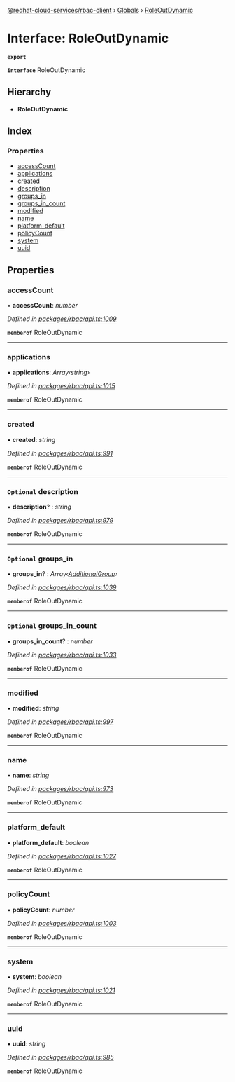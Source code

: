 [@redhat-cloud-services/rbac-client](../README.md) › [Globals](../globals.md) › [RoleOutDynamic](roleoutdynamic.md)

# Interface: RoleOutDynamic

**`export`** 

**`interface`** RoleOutDynamic

## Hierarchy

* **RoleOutDynamic**

## Index

### Properties

* [accessCount](roleoutdynamic.md#accesscount)
* [applications](roleoutdynamic.md#applications)
* [created](roleoutdynamic.md#created)
* [description](roleoutdynamic.md#optional-description)
* [groups_in](roleoutdynamic.md#optional-groups_in)
* [groups_in_count](roleoutdynamic.md#optional-groups_in_count)
* [modified](roleoutdynamic.md#modified)
* [name](roleoutdynamic.md#name)
* [platform_default](roleoutdynamic.md#platform_default)
* [policyCount](roleoutdynamic.md#policycount)
* [system](roleoutdynamic.md#system)
* [uuid](roleoutdynamic.md#uuid)

## Properties

###  accessCount

• **accessCount**: *number*

*Defined in [packages/rbac/api.ts:1009](https://github.com/RedHatInsights/javascript-clients/blob/master/packages/rbac/api.ts#L1009)*

**`memberof`** RoleOutDynamic

___

###  applications

• **applications**: *Array‹string›*

*Defined in [packages/rbac/api.ts:1015](https://github.com/RedHatInsights/javascript-clients/blob/master/packages/rbac/api.ts#L1015)*

**`memberof`** RoleOutDynamic

___

###  created

• **created**: *string*

*Defined in [packages/rbac/api.ts:991](https://github.com/RedHatInsights/javascript-clients/blob/master/packages/rbac/api.ts#L991)*

**`memberof`** RoleOutDynamic

___

### `Optional` description

• **description**? : *string*

*Defined in [packages/rbac/api.ts:979](https://github.com/RedHatInsights/javascript-clients/blob/master/packages/rbac/api.ts#L979)*

**`memberof`** RoleOutDynamic

___

### `Optional` groups_in

• **groups_in**? : *Array‹[AdditionalGroup](additionalgroup.md)›*

*Defined in [packages/rbac/api.ts:1039](https://github.com/RedHatInsights/javascript-clients/blob/master/packages/rbac/api.ts#L1039)*

**`memberof`** RoleOutDynamic

___

### `Optional` groups_in_count

• **groups_in_count**? : *number*

*Defined in [packages/rbac/api.ts:1033](https://github.com/RedHatInsights/javascript-clients/blob/master/packages/rbac/api.ts#L1033)*

**`memberof`** RoleOutDynamic

___

###  modified

• **modified**: *string*

*Defined in [packages/rbac/api.ts:997](https://github.com/RedHatInsights/javascript-clients/blob/master/packages/rbac/api.ts#L997)*

**`memberof`** RoleOutDynamic

___

###  name

• **name**: *string*

*Defined in [packages/rbac/api.ts:973](https://github.com/RedHatInsights/javascript-clients/blob/master/packages/rbac/api.ts#L973)*

**`memberof`** RoleOutDynamic

___

###  platform_default

• **platform_default**: *boolean*

*Defined in [packages/rbac/api.ts:1027](https://github.com/RedHatInsights/javascript-clients/blob/master/packages/rbac/api.ts#L1027)*

**`memberof`** RoleOutDynamic

___

###  policyCount

• **policyCount**: *number*

*Defined in [packages/rbac/api.ts:1003](https://github.com/RedHatInsights/javascript-clients/blob/master/packages/rbac/api.ts#L1003)*

**`memberof`** RoleOutDynamic

___

###  system

• **system**: *boolean*

*Defined in [packages/rbac/api.ts:1021](https://github.com/RedHatInsights/javascript-clients/blob/master/packages/rbac/api.ts#L1021)*

**`memberof`** RoleOutDynamic

___

###  uuid

• **uuid**: *string*

*Defined in [packages/rbac/api.ts:985](https://github.com/RedHatInsights/javascript-clients/blob/master/packages/rbac/api.ts#L985)*

**`memberof`** RoleOutDynamic
